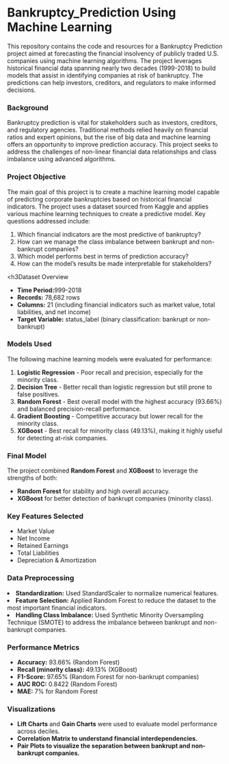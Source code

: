 # Bankruptcy_Prediction Using Machine Learning 
This repository contains the code and resources for a Bankruptcy Prediction project aimed at forecasting the financial insolvency of publicly traded U.S. companies using machine learning algorithms. The project leverages historical financial data spanning nearly two decades (1999-2018) to build models that assist in identifying companies at risk of bankruptcy. The predictions can help investors, creditors, and regulators to make informed decisions.

<h3>Background</h3>
Bankruptcy prediction is vital for stakeholders such as investors, creditors, and regulatory agencies. Traditional methods relied heavily on financial ratios and expert opinions, but the rise of big data and machine learning offers an opportunity to improve prediction accuracy. This project seeks to address the challenges of non-linear financial data relationships and class imbalance using advanced algorithms.

<h3>Project Objective</h3>
The main goal of this project is to create a machine learning model capable of predicting corporate bankruptcies based on historical financial indicators. The project uses a dataset sourced from Kaggle and applies various machine learning techniques to create a predictive model. Key questions addressed include:
<ol>
  <li>Which financial indicators are the most predictive of bankruptcy?</li>
  <li>How can we manage the class imbalance between bankrupt and non-bankrupt companies?</li>
  <li>Which model performs best in terms of prediction accuracy?</li>
  <li>How can the model’s results be made interpretable for stakeholders?</li>
</ol>

<h3Dataset Overview</h3>
<ul>
<li><strong>Time Period:</strong>999-2018</li>
<li><strong>Records:</strong> 78,682 rows</li>
<li><strong>Columns:</strong> 21 (including financial indicators such as market value, total liabilities, and net income)</li>
<li><strong>Target Variable:</strong> status_label (binary classification: bankrupt or non-bankrupt)</li>
</ul>

<h3>Models Used</h3>
The following machine learning models were evaluated for performance:

<ol>
<li><b>Logistic Regression</b> - Poor recall and precision, especially for the minority class.</li>
<li><b>Decision Tree</b> - Better recall than logistic regression but still prone to false positives.</li>
<li><b>Random Forest</b> - Best overall model with the highest accuracy (93.66%) and balanced precision-recall performance.</li>
<li><b>Gradient Boosting</b> - Competitive accuracy but lower recall for the minority class.</li>
<li><b>XGBoost</b> - Best recall for minority class (49.13%), making it highly useful for detecting at-risk companies.</li>
</ol>

<h3>Final Model</h3>
The project combined <strong>Random Forest</strong> and <strong>XGBoost</strong> to leverage the strengths of both:

<ul>
<li><b>Random Forest</b> for stability and high overall accuracy.</li>
<li><b>XGBoost</b> for better detection of bankrupt companies (minority class).</li>
</ul>

<h3>Key Features Selected</h3>

<ul>
<li>Market Value</li>
<li>Net Income</li>
<li>Retained Earnings</li>
<li>Total Liabilities</li>
<li>Depreciation & Amortization</li>
</ul>

<h3>Data Preprocessing</h3>
<li><b>Standardization:</b> Used StandardScaler to normalize numerical features.</li>
<li><b>Feature Selection:</b> Applied Random Forest to reduce the dataset to the most important financial indicators.</li>
<li><b>Handling Class Imbalance:</b> Used Synthetic Minority Oversampling Technique (SMOTE) to address the imbalance between bankrupt and non-bankrupt companies.</li>

<h3>Performance Metrics</h3>

<ul>
<li><b>Accuracy:</b> 93.66% (Random Forest)</li>
<li><b>Recall (minority class):</b> 49.13% (XGBoost)</li>
<li><b>F1-Score:</b> 97.65% (Random Forest for non-bankrupt companies)</li>
<li><b>AUC ROC:</b> 0.8422 (Random Forest)</li>
<li><b>MAE:</b> 7% for Random Forest</li>
</ul>

<h3>Visualizations</h3>

<ul>
<li><strong>Lift Charts</strong> and <strong>Gain Charts</strong> were used to evaluate model performance across deciles.</li>
<li><strong>Correlation Matrix<strong> to understand financial interdependencies.</li>
<li><strong>Pair Plots</strong> to visualize the separation between bankrupt and non-bankrupt companies.</li>
</ul>
